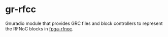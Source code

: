 # gr-rfcc

Gnuradio module that provides GRC files and block controllers to
represent the RFNoC blocks in [fpga-rfnoc](../fpga-rfnoc).
